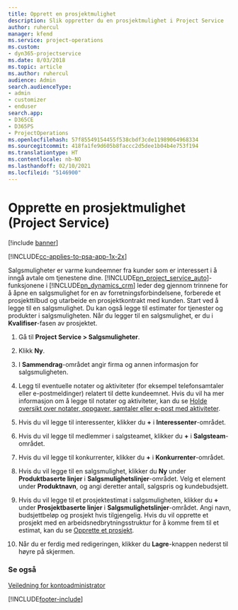 ```yaml
---
title: Opprett en prosjektmulighet
description: Slik oppretter du en prosjektmulighet i Project Service
author: ruhercul
manager: kfend
ms.service: project-operations
ms.custom:
- dyn365-projectservice
ms.date: 8/03/2018
ms.topic: article
ms.author: ruhercul
audience: Admin
search.audienceType:
- admin
- customizer
- enduser
search.app:
- D365CE
- D365PS
- ProjectOperations
ms.openlocfilehash: 57f85549154455f538cbdf3cde11989064968334
ms.sourcegitcommit: 418fa1fe9d605b8faccc2d5dee1b04b4e753f194
ms.translationtype: HT
ms.contentlocale: nb-NO
ms.lasthandoff: 02/10/2021
ms.locfileid: "5146900"
---
```

# <a name="create-a-project-opportunity-project-service"></a>Opprette en prosjektmulighet (Project Service)

[!include [banner](../includes/psa-now-project-operations.md)]

[!INCLUDE[cc-applies-to-psa-app-1x-2x](../includes/cc-applies-to-psa-app-1x-2x.md)]

Salgsmuligheter er varme kundeemner fra kunder som er interessert i å inngå avtale om tjenestene dine. [!INCLUDE[pn_project_service_auto](../includes/pn-project-service-auto.md)]-funksjonene i [!INCLUDE[pn_dynamics_crm](../includes/pn-dynamics-crm.md)] leder deg gjennom trinnene for å åpne en salgsmulighet for en av forretningsforbindelsene, forberede et prosjekttilbud og utarbeide en prosjektkontrakt med kunden. Start ved å legge til en salgsmulighet. Du kan også legge til estimater for tjenester og produkter i salgsmuligheten. Når du legger til en salgsmulighet, er du i **Kvalifiser**-fasen av prosjektet.  
  
1.  Gå til **Project Service > Salgsmuligheter**.  
  
2.  Klikk **Ny**.  
  
3.  I **Sammendrag**-området angir firma og annen informasjon for salgsmuligheten.  
  
4.  Legg til eventuelle notater og aktiviteter (for eksempel telefonsamtaler eller e-postmeldinger) relatert til dette kundeemnet. Hvis du vil ha mer informasjon om å legge til notater og aktiviteter, kan du se [Holde oversikt over notater, oppgaver, samtaler eller e-post med aktiviteter](https://docs.microsoft.com/dynamics365/customerengagement/on-premises/basics/work-with-activities).  
  
5.  Hvis du vil legge til interessenter, klikker du **+** i **Interessenter**-området.  
  
6.  Hvis du vil legge til medlemmer i salgsteamet, klikker du **+** i **Salgsteam**-området.  
  
7.  Hvis du vil legge til konkurrenter, klikker du **+** i **Konkurrenter**-området.  
  
8.  Hvis du vil legge til en salgsmulighet, klikker du **Ny** under **Produktbaserte linjer** i **Salgsmulighetslinjer**-området. Velg et element under **Produktnavn**, og angi deretter antall, salgspris og kundebudsjett.  
  
9. Hvis du vil legge til et prosjektestimat i salgsmuligheten, klikker du **+** under **Prosjektbaserte linjer** i **Salgsmulighetslinjer**-området. Angi navn, budsjettbeløp og prosjekt hvis tilgjengelig. Hvis du vil opprette et prosjekt med en arbeidsnedbrytningsstruktur for å komme frem til et estimat, kan du se [Opprette et prosjekt](../psa/create-project.md).  
  
10. Når du er ferdig med redigeringen, klikker du **Lagre**-knappen nederst til høyre på skjermen.  
  
### <a name="see-also"></a>Se også  
 [Veiledning for kontoadministrator](../psa/account-manager-guide.md)


[!INCLUDE[footer-include](../includes/footer-banner.md)]